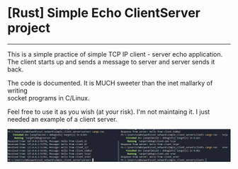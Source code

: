 # [Rust] Simple Echo ClientServer project
----

This is a simple practice of simple TCP IP client - server echo application.<br>
The client starts up and sends a message to server and server sends it back.<br>

The code is documented. It is MUCH sweeter than the inet mallarky of writing <br>
socket programs in C/Linux. 

Feel free to use it as you wish (at your risk). I'm not maintaing it. I just<br>
needed an example of a client server. 

![See Mom! It works](./snapshot.PNG "It works!")